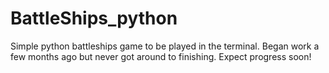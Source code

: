 # BattleShips_python

Simple python battleships game to be played in the terminal. Began work a few months ago but never got around to finishing. Expect progress soon!
